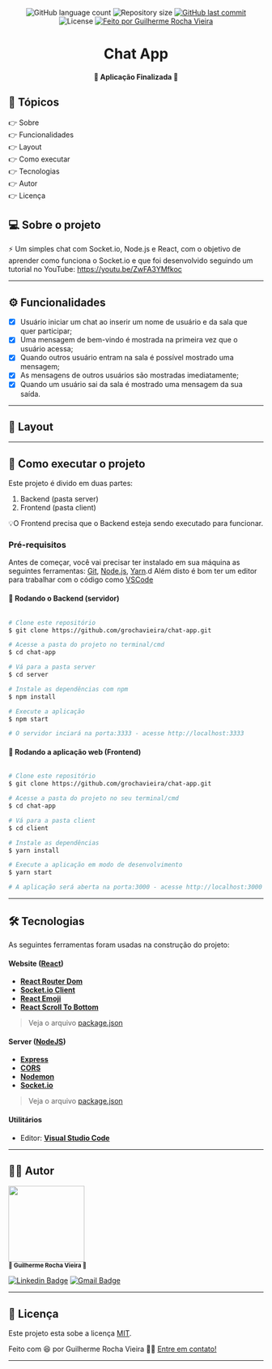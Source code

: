 <p align="center">
  <img alt="GitHub language count" src="https://img.shields.io/github/languages/count/grochavieira/chat-app?color=%2304D361&style=for-the-badge">

  <img alt="Repository size" src="https://img.shields.io/github/repo-size/grochavieira/chat-app?style=for-the-badge">
  
  <a href="https://github.com/grochavieira/chat-app/commits/master">
    <img alt="GitHub last commit" src="https://img.shields.io/github/last-commit/grochavieira/chat-app?style=for-the-badge">
  </a>
    
   <img alt="License" src="https://img.shields.io/badge/license-MIT-brightgreen?style=for-the-badge">

  <a href="https://github.com/grochavieira">
    <img alt="Feito por Guilherme Rocha Vieira" src="https://img.shields.io/badge/feito%20por-grochavieira-%237519C1?style=for-the-badge&logo=github">
  </a>
  
 
</p>
<h1 align="center">
    Chat App
</h1>

<h4 align="center"> 
	🚧  Aplicação Finalizada 🚧
</h4>

## 🏁 Tópicos

<p>
 👉<a href="#-sobre-o-projeto" style="text-decoration: none; "> Sobre</a> <br/>
👉<a href="#-funcionalidades" style="text-decoration: none; "> Funcionalidades</a> <br/>
👉<a href="#-layout" style="text-decoration: none"> Layout</a> <br/>
👉<a href="#-como-executar-o-projeto" style="text-decoration: none"> Como executar</a> <br/>
👉<a href="#-tecnologias" style="text-decoration: none"> Tecnologias</a> <br/>
👉<a href="#-autor" style="text-decoration: none"> Autor</a> <br/>
👉<a href="#user-content--licença" style="text-decoration: none"> Licença</a>

</p>

## 💻 Sobre o projeto

⚡ Um simples chat com Socket.io, Node.js e React, com o objetivo de aprender como funciona o Socket.io e que foi desenvolvido seguindo um tutorial no YouTube: https://youtu.be/ZwFA3YMfkoc

---

<a name="-funcionalidades"></a>

## ⚙️ Funcionalidades

- [x] Usuário iniciar um chat ao inserir um nome de usuário e da sala que quer participar;
- [x] Uma mensagem de bem-vindo é mostrada na primeira vez que o usuário acessa;
- [x] Quando outros usuário entram na sala é possível mostrado uma mensagem;
- [x] As mensagens de outros usuários são mostradas imediatamente;
- [x] Quando um usuário sai da sala é mostrado uma mensagem da sua saída.

---

## 🎨 Layout

---

## 🚀 Como executar o projeto

Este projeto é divido em duas partes:

1. Backend (pasta server)
2. Frontend (pasta client)

💡O Frontend precisa que o Backend esteja sendo executado para funcionar.

### Pré-requisitos

Antes de começar, você vai precisar ter instalado em sua máquina as seguintes ferramentas:
[Git](https://git-scm.com), [Node.js](https://nodejs.org/en/), [Yarn](https://classic.yarnpkg.com/en/docs/install).d
Além disto é bom ter um editor para trabalhar com o código como [VSCode](https://code.visualstudio.com/)

#### 🎲 Rodando o Backend (servidor)

```bash

# Clone este repositório
$ git clone https://github.com/grochavieira/chat-app.git

# Acesse a pasta do projeto no terminal/cmd
$ cd chat-app

# Vá para a pasta server
$ cd server

# Instale as dependências com npm
$ npm install

# Execute a aplicação
$ npm start

# O servidor inciará na porta:3333 - acesse http://localhost:3333

```

#### 🧭 Rodando a aplicação web (Frontend)

```bash

# Clone este repositório
$ git clone https://github.com/grochavieira/chat-app.git

# Acesse a pasta do projeto no seu terminal/cmd
$ cd chat-app

# Vá para a pasta client
$ cd client

# Instale as dependências
$ yarn install

# Execute a aplicação em modo de desenvolvimento
$ yarn start

# A aplicação será aberta na porta:3000 - acesse http://localhost:3000

```

---

## 🛠 Tecnologias

As seguintes ferramentas foram usadas na construção do projeto:

#### **Website** ([React](https://reactjs.org/))

- **[React Router Dom](https://github.com/ReactTraining/react-router/tree/master/packages/react-router-dom)**
- **[Socket.io Client](https://socket.io/docs/client-api/)**
- **[React Emoji](https://www.npmjs.com/package/react-emoji)**
- **[React Scroll To Bottom](npmjs.com/package/react-scroll-to-bottom)**

> Veja o arquivo [package.json](https://github.com/grochavieira/chat-app/blob/master/client/package.json)

#### **Server** ([NodeJS](https://nodejs.org/en/))

- **[Express](https://expressjs.com/)**
- **[CORS](https://expressjs.com/en/resources/middleware/cors.html)**
- **[Nodemon](https://nodemon.io/)**
- **[Socket.io](https://socket.io/)**

> Veja o arquivo [package.json](https://github.com/grochavieira/chat-app/blob/master/server/package.json)

#### **Utilitários**

- Editor: **[Visual Studio Code](https://code.visualstudio.com/)**

---

<a name="-autor"></a>

## 🦸‍♂️ **Autor**

<p>
<kbd>
 <img src="https://avatars1.githubusercontent.com/u/48029638?s=460&u=f8d11a7aa9ce76a782ef140a075c5c81be878f00&v=4" width="150px;" alt=""/>
 </kbd>
 <br />
 <sub><strong>🌟 Guilherme Rocha Vieira 🌟</strong></sub>
</p>

[![Linkedin Badge](https://img.shields.io/badge/-Guilherme-blue?style=for-the-badge&logo=Linkedin&logoColor=white&link=https://www.linkedin.com/in/grochavieira/)](https://www.linkedin.com/in/grochavieira/)
[![Gmail Badge](https://img.shields.io/badge/-guirocha.hopeisaba@gmail.com-c14438?style=for-the-badge&logo=Gmail&logoColor=white&link=mailto:guirocha.hopeisaba@gmail.com)](mailto:guirocha.hopeisaba@gmail.com)

---

## 📝 Licença

Este projeto esta sobe a licença [MIT](./LICENSE).

Feito com :satisfied: por Guilherme Rocha Vieira 👋🏽 [Entre em contato!](https://www.linkedin.com/in/grochavieira/)

---

